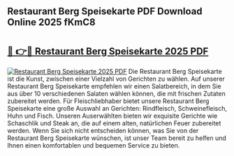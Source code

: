 ## Restaurant Berg Speisekarte PDF Download Online 2025 fKmC8

# <h2><a href="http://gccxnvj.nevu.top/?p=Restaurant+Berg+Speisekarte">🔗 👉🔴 Restaurant Berg Speisekarte 2025 PDF</a></h2>

[![Restaurant Berg Speisekarte 2025 PDF](https://i.imgur.com/dBaPXMq.png)](http://gccxnvj.nevu.top/?p=Restaurant+Berg+Speisekarte)
Die Restaurant Berg Speisekarte ist die Kunst, zwischen einer Vielzahl von Gerichten zu wählen. Auf unserer Restaurant Berg Speisekarte empfehlen wir einen Salatbereich, in dem Sie aus über 10 verschiedenen Salaten wählen können, die mit frischen Zutaten zubereitet werden. Für Fleischliebhaber bietet unsere Restaurant Berg Speisekarte eine große Auswahl an Gerichten: Rindfleisch, Schweinefleisch, Huhn und Fisch. Unseren Auserwählten bieten wir exquisite Gerichte wie Schaschlik und Steak an, die auf einem alten, natürlichen Feuer zubereitet werden. Wenn Sie sich nicht entscheiden können, was Sie von der Restaurant Berg Speisekarte wünschen, ist unser Team bereit zu helfen und Ihnen einen komfortablen und bequemen Service zu bieten.
